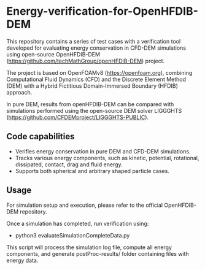 # Energy-verification-for-OpenHFDIB-DEM

This repository contains a series of test cases with a verification tool developed for evaluating energy conservation in CFD-DEM simulations using open-source OpenHFDIB-DEM (https://github.com/techMathGroup/openHFDIB-DEM) project.

The project is based on OpenFOAMv8 (https://openfoam.org), combining Computational Fluid Dynamics (CFD) and the Discrete Element Method (DEM) with a Hybrid Fictitious Domain-Immersed Boundary (HFDIB) approach.

In pure DEM, results from openHFDIB-DEM can be compared with simulations performed using the open-source DEM solver LIGGGHTS (https://github.com/CFDEMproject/LIGGGHTS-PUBLIC).

Code capabilities
-----------------
* Verifies energy conservation in pure DEM and CFD-DEM simulations.
* Tracks various energy components, such as kinetic, potential, rotational, dissipated, contact, drag and fluid energy. 
* Supports both spherical and arbitrary shaped particle cases.

Usage
-----------------
For simulation setup and execution, please refer to the official OpenHFDIB-DEM repository.

Once a simulation has completed, run verification using:

* python3 evaluateSimulationCompleteData.py

This script will process the simulation log file, compute all energy components, and generate postProc-results/ folder containing files with energy data. 